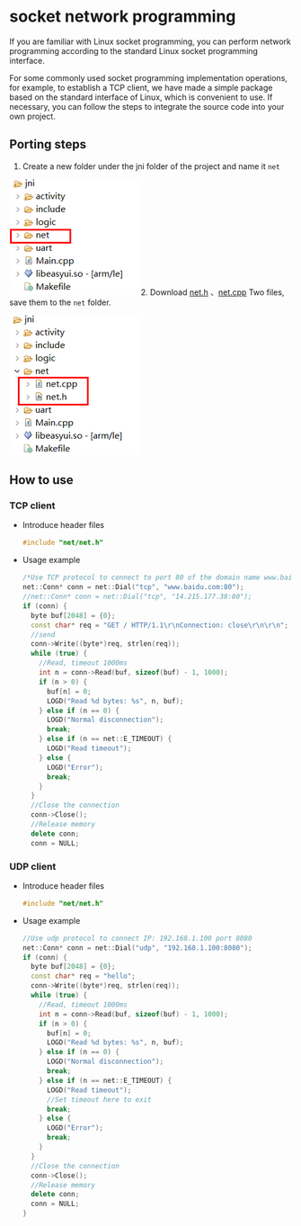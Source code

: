 # socket network programming
If you are familiar with Linux socket programming, you can perform network programming according to the standard Linux socket programming interface.    

For some commonly used socket programming implementation operations, for example, to establish a TCP client, we have made a simple package based on the standard interface of Linux, which is convenient to use. If necessary, you can follow the steps to integrate the source code into your own project.

## Porting steps 
1. Create a new folder under the jni folder of the project and name it `net`  
    
  ![](assets/create_net_folder.png)
2. Download [net.h](https://docs.flythings.cn/src/net/net.h) 、[net.cpp](https://docs.flythings.cn/src/net/net.cpp)  Two files, save them to the `net` folder.

  ![](assets/net_class.png)  

## How to use 
### TCP client
* Introduce header files
  ```c++
  #include "net/net.h"
  ```
* Usage example 
  ```c++
  /*Use TCP protocol to connect to port 80 of the domain name www.baidu.com, and change the domain name to IP.*/
  net::Conn* conn = net::Dial("tcp", "www.baidu.com:80");
  //net::Conn* conn = net::Dial("tcp", "14.215.177.38:80");
  if (conn) {
    byte buf[2048] = {0};
    const char* req = "GET / HTTP/1.1\r\nConnection: close\r\n\r\n";
    //send
    conn->Write((byte*)req, strlen(req));
    while (true) {
      //Read, timeout 1000ms
      int n = conn->Read(buf, sizeof(buf) - 1, 1000);
      if (n > 0) {
        buf[n] = 0;
        LOGD("Read %d bytes: %s", n, buf);
      } else if (n == 0) {
        LOGD("Normal disconnection");
        break;
      } else if (n == net::E_TIMEOUT) {
        LOGD("Read timeout");
      } else {
        LOGD("Error");
        break;
      }
    }
    //Close the connection
    conn->Close();
    //Release memory
    delete conn;
    conn = NULL;
  ```

### UDP client
* Introduce header files 
  ```c++
  #include "net/net.h"
  ```
* Usage example
  ```c++
  //Use udp protocol to connect IP: 192.168.1.100 port 8080
  net::Conn* conn = net::Dial("udp", "192.168.1.100:8080");
  if (conn) {
    byte buf[2048] = {0};
    const char* req = "hello";
    conn->Write((byte*)req, strlen(req));
    while (true) {
      //Read, timeout 1000ms
      int n = conn->Read(buf, sizeof(buf) - 1, 1000);
      if (n > 0) {
        buf[n] = 0;
        LOGD("Read %d bytes: %s", n, buf);
      } else if (n == 0) {
        LOGD("Normal disconnection");
        break;
      } else if (n == net::E_TIMEOUT) {
        LOGD("Read timeout");
        //Set timeout here to exit
        break;
      } else {
        LOGD("Error");
        break;
      }
    }
    //Close the connection
    conn->Close();
    //Release memory
    delete conn;
    conn = NULL;
  }
  ```

